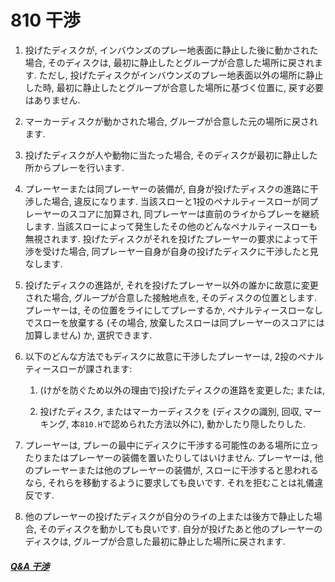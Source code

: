# 810 干渉

1. 投げたディスクが,
インバウンズのプレー地表面に静止した後に動かされた場合,
そのディスクは,
最初に静止したとグループが合意した場所に戻されます.
ただし,
投げたディスクがインバウンズのプレー地表面以外の場所に静止した時,
最初に静止したとグループが合意した場所に基づく位置に,
戻す必要はありません.

1. マーカーディスクが動かされた場合,
グループが合意した元の場所に戻されます.

1. 投げたディスクが人や動物に当たった場合,
そのディスクが最初に静止した所からプレーを行います.



1. プレーヤーまたは同プレーヤーの装備が,
自身が投げたディスクの進路に干渉した場合,
違反になります.
当該スローと1投のペナルティースローが同プレーヤーのスコアに加算され,
同プレーヤーは直前のライからプレーを継続します.
当該スローによって発生したその他のどんなペナルティースローも無視されます.
投げたディスクがそれを投げたプレーヤーの要求によって干渉を受けた場合,
同プレーヤー自身が自身の投げたディスクに干渉したと見なします.

1. 投げたディスクの進路が,
それを投げたプレーヤー以外の誰かに故意に変更された場合,
グループが合意した接触地点を,
そのディスクの位置とします.
プレーヤーは,
その位置をライにしてプレーするか,
ペナルティースローなしでスローを放棄する
(その場合, 放棄したスローは同プレーヤーのスコアには加算しません)
か,
選択できます.

1. 以下のどんな方法でもディスクに故意に干渉したプレーヤーは,
2投のペナルティースローが課されます:

    1. (けがを防ぐため以外の理由で)投げたディスクの進路を変更した;
    または,

    1. 投げたディスク,
    またはマーカーディスクを
    (ディスクの識別, 回収, マーキング, 本`810.H`で認められた方法以外に),
    動かしたり隠したりした.

1. プレーヤーは,
プレーの最中にディスクに干渉する可能性のある場所に立ったりまたはプレーヤーの装備を置いたりしてはいけません.
プレーヤーは,
他のプレーヤーまたは他のプレーヤーの装備が,
スローに干渉すると思われるなら,
それらを移動するように要求しても良いです.
それを拒むことは礼儀違反です.

1. 他のプレーヤーの投げたディスクが自分のライの上または後方で静止した場合,
そのディスクを動かしても良いです.
自分が投げたあと他のプレーヤーのディスクは,
グループが合意した最初に静止した場所に戻されます.

##### [Q&A 干渉](qa-int)
